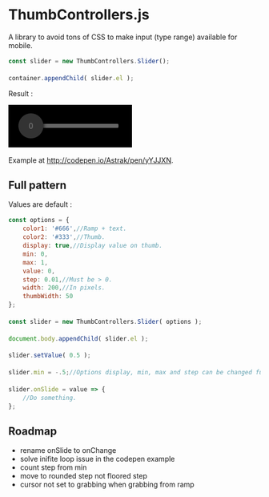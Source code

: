# ThumbControllers.js

A library to avoid tons of CSS to make input (type range) available for mobile.

```js
const slider = new ThumbControllers.Slider();

container.appendChild( slider.el );
```

Result : 

![Simple slider](https://raw.githubusercontent.com/Astrak/ThumbControllers.js/master/slider.png "Simple slider")

Example at http://codepen.io/Astrak/pen/yYJJXN.

## Full pattern

Values are default :

```js
const options = {
	color1: '#666',//Ramp + text.
	color2: '#333',//Thumb.
	display: true,//Display value on thumb.
	min: 0,
	max: 1,
	value: 0,
	step: 0.01,//Must be > 0.
	width: 200,//In pixels.
	thumbWidth: 50
};

const slider = new ThumbControllers.Slider( options );

document.body.appendChild( slider.el );

slider.setValue( 0.5 );

slider.min = -.5;//Options display, min, max and step can be changed further.

slider.onSlide = value => {
	//Do something.	
};
```

## Roadmap
- rename onSlide to onChange
- solve inifite loop issue in the codepen example
- count step from min
- move to rounded step not floored step
- cursor not set to grabbing when grabbing from ramp